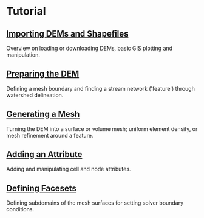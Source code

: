 # Tutorial

## [Importing DEMs and Shapefiles](basics.md)
Overview on loading or downloading DEMs, basic GIS plotting and manipulation.

## [Preparing the DEM](watershed.md)
Defining a mesh boundary and finding a stream network ('feature') through watershed delineation. 

## [Generating a Mesh](meshing.md)
Turning the DEM into a surface or volume mesh; uniform element density, or mesh refinement around a feature.

## [Adding an Attribute](attributes.md)
Adding and manipulating cell and node attributes.

## [Defining Facesets](facesets.md)
Defining subdomains of the mesh surfaces for setting solver boundary conditions.